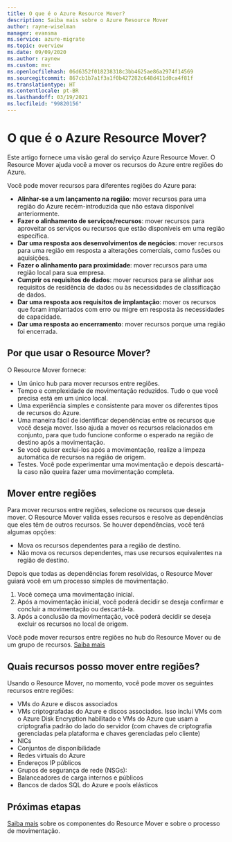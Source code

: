 ```yaml
---
title: O que é o Azure Resource Mover?
description: Saiba mais sobre o Azure Resource Mover
author: rayne-wiselman
manager: evansma
ms.service: azure-migrate
ms.topic: overview
ms.date: 09/09/2020
ms.author: raynew
ms.custom: mvc
ms.openlocfilehash: 06d6352f018238318c3bb4625ae86a2974f14569
ms.sourcegitcommit: 867cb1b7a1f3a1f0b427282c648d411d0ca4f81f
ms.translationtype: HT
ms.contentlocale: pt-BR
ms.lasthandoff: 03/19/2021
ms.locfileid: "99820156"
---
```

# <a name="what-is-azure-resource-mover"></a>O que é o Azure Resource Mover?

Este artigo fornece uma visão geral do serviço Azure Resource Mover. O Resource Mover ajuda você a mover os recursos do Azure entre regiões do Azure.

Você pode mover recursos para diferentes regiões do Azure para:

- **Alinhar-se a um lançamento na região**: mover recursos para uma região do Azure recém-introduzida que não estava disponível anteriormente.
- **Fazer o alinhamento de serviços/recursos**: mover recursos para aproveitar os serviços ou recursos que estão disponíveis em uma região específica.
- **Dar uma resposta aos desenvolvimentos de negócios**: mover recursos para uma região em resposta a alterações comerciais, como fusões ou aquisições.
- **Fazer o alinhamento para proximidade**: mover recursos para uma região local para sua empresa.
- **Cumprir os requisitos de dados**: mover recursos para se alinhar aos requisitos de residência de dados ou às necessidades de classificação de dados.
- **Dar uma resposta aos requisitos de implantação**: mover os recursos que foram implantados com erro ou migre em resposta às necessidades de capacidade.
- **Dar uma resposta ao encerramento**: mover recursos porque uma região foi encerrada.


## <a name="why-use-resource-mover"></a>Por que usar o Resource Mover?

O Resource Mover fornece:

- Um único hub para mover recursos entre regiões.
- Tempo e complexidade de movimentação reduzidos. Tudo o que você precisa está em um único local.
- Uma experiência simples e consistente para mover os diferentes tipos de recursos do Azure.
- Uma maneira fácil de identificar dependências entre os recursos que você deseja mover. Isso ajuda a mover os recursos relacionados em conjunto, para que tudo funcione conforme o esperado na região de destino após a movimentação.
- Se você quiser excluí-los após a movimentação, realize a limpeza automática de recursos na região de origem.
- Testes. Você pode experimentar uma movimentação e depois descartá-la caso não queira fazer uma movimentação completa.

## <a name="move-across-regions"></a>Mover entre regiões

Para mover recursos entre regiões, selecione os recursos que deseja mover. O Resource Mover valida esses recursos e resolve as dependências que eles têm de outros recursos. Se houver dependências, você terá algumas opções:
- Mova os recursos dependentes para a região de destino.
- Não mova os recursos dependentes, mas use recursos equivalentes na região de destino.

Depois que todas as dependências forem resolvidas, o Resource Mover guiará você em um processo simples de movimentação.

1. Você começa uma movimentação inicial.
2. Após a movimentação inicial, você poderá decidir se deseja confirmar e concluir a movimentação ou descartá-la.
3. Após a conclusão da movimentação, você poderá decidir se deseja excluir os recursos no local de origem.

Você pode mover recursos entre regiões no hub do Resource Mover ou de um grupo de recursos. [Saiba mais](select-move-tool.md) 

## <a name="what-resources-can-i-move-across-regions"></a>Quais recursos posso mover entre regiões?

Usando o Resource Mover, no momento, você pode mover os seguintes recursos entre regiões:

- VMs do Azure e discos associados
- VMs criptografadas do Azure e discos associados. Isso inclui VMs com o Azure Disk Encryption habilitado e VMs do Azure que usam a criptografia padrão do lado do servidor (com chaves de criptografia gerenciadas pela plataforma e chaves gerenciadas pelo cliente)
- NICs
- Conjuntos de disponibilidade 
- Redes virtuais do Azure 
- Endereços IP públicos
- Grupos de segurança de rede (NSGs):
- Balanceadores de carga internos e públicos 
- Bancos de dados SQL do Azure e pools elásticos


## <a name="next-steps"></a>Próximas etapas

[Saiba mais](about-move-process.md) sobre os componentes do Resource Mover e sobre o processo de movimentação.
